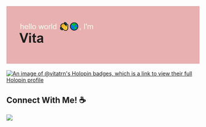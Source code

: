 <!-- ## print("Hello World!") :wave::earth_americas: -->
![banner](header.png)

[![An image of @vitatrn's Holopin badges, which is a link to view their full Holopin profile](https://holopin.me/vitatrn)](https://holopin.io/@vitatrn)

## Connect With Me! ☕

[<img src="https://img.shields.io/badge/linkedin-%230077B5.svg?&style=for-the-badge&logo=linkedin&logoColor=white" />](https://www.linkedin.com/in/vitatran99/)  




